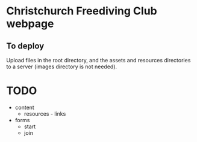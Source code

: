 # Christchurch Freediving Club webpage

## To deploy

Upload files in the root directory, and the assets and resources directories to a server (images directory is not needed).

# TODO

* content
  - resources - links
* forms
  - start
  - join
